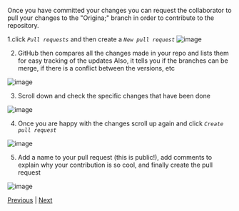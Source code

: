 Once you have committed your changes you can request the collaborator to pull your changes to the "Origina;" branch in order to contribute to the repository.

1.click *`Pull requests`* and then create a *`New pull request`*
![image](https://user-images.githubusercontent.com/54061949/217098001-3b75b053-c1b4-4391-952c-7de9e95e3b8a.png)

2. GitHub then compares all the changes made in your repo and lists them for easy tracking of the updates 
Also, it tells you if the branches can be merge, if there is a conflict between the versions, etc

![image](https://user-images.githubusercontent.com/54061949/217098661-6587bcd1-163c-4c7e-94c7-8a856258fc78.png)

3. Scroll down and check the specific changes that have been done

![image](https://user-images.githubusercontent.com/54061949/217099202-56b38f43-5161-48a1-9670-db212a064a7f.png)

4. Once you are happy with the changes scroll up again and click *`Create pull request`*

![image](https://user-images.githubusercontent.com/54061949/217099457-85ea381b-9c00-42e8-a59d-03a0ee0ff0a0.png)

5. Add a name to your pull request (this is public!), add comments to explain why your contribution is so cool, and finally create the pull request

![image](https://user-images.githubusercontent.com/54061949/217100120-f82d6b09-cff0-4c9e-bbd1-427b80e20472.png)


[Previous](./push.md) | [Next](./merge.md)
